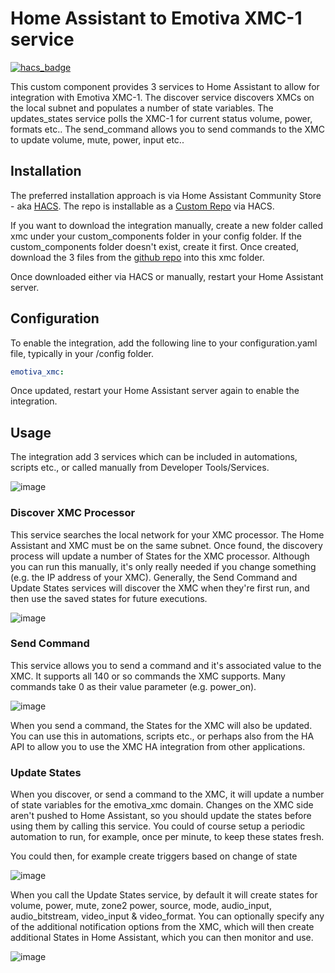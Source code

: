 # Home Assistant to Emotiva XMC-1 service


[![hacs_badge](https://img.shields.io/badge/HACS-Custom-41BDF5.svg?style=for-the-badge)](https://github.com/hacs/integration)


This custom component provides 3 services to Home Assistant to allow for integration with Emotiva XMC-1.  The discover service discovers XMCs on the local subnet and populates a number of state variables.  The updates_states service polls the XMC-1 for current status volume, power, formats etc..  The send_command allows you to send commands to the XMC to update volume, mute, power, input etc..

## Installation

The preferred installation approach is via Home Assistant Community Store - aka [HACS](https://hacs.xyz/).  The repo is installable as a [Custom Repo](https://hacs.xyz/docs/faq/custom_repositories) via HACS.

If you want to download the integration manually, create a new folder called xmc under your custom_components folder in your config folder.  If the custom_components folder doesn't exist, create it first.  Once created, download the 3 files from the [github repo](https://github.com/peteS-UK/xmc/tree/main/custom_components/xmc) into this xmc folder.

Once downloaded either via HACS or manually, restart your Home Assistant server.

## Configuration

To enable the integration, add the following line to your configuration.yaml file, typically in your /config folder.

```yaml
emotiva_xmc:
```

Once updated, restart your Home Assistant server again to enable the integration.

## Usage

The integration add 3 services which can be included in automations, scripts etc., or called manually from Developer Tools/Services.

![image](https://github.com/peteS-UK/xmc/assets/64092177/b44b130e-f570-4365-b79d-6988130d2d64)

### Discover XMC Processor 

This service searches the local network for your XMC processor.  The Home Assistant and XMC must be on the same subnet.  Once found, the discovery process will update a number of States for the XMC processor.  Although you can run this manually, it's only really needed if you change something (e.g. the IP address of your XMC).  Generally, the Send Command and Update States services will discover the XMC when they're first run, and then use the saved states for future executions.

![image](https://github.com/peteS-UK/xmc/assets/64092177/080d56e6-3691-4064-ac5d-9a4cdb022d71)

### Send Command

This service allows you to send a command and it's associated value to the XMC.  It supports all 140 or so commands the XMC supports.  Many commands take 0 as their value parameter (e.g. power_on).

![image](https://github.com/peteS-UK/xmc/assets/64092177/e9bc9bb1-f0fe-4ad0-bd0d-1762ce147078)

When you send a command, the States for the XMC will also be updated.  You can use this in automations, scripts etc., or perhaps also from the HA API to allow you to use the XMC HA integration from other applications.

### Update States

When you discover, or send a command to the XMC, it will update a number of state variables for the emotiva_xmc domain.  Changes on the XMC side aren't pushed to Home Assistant, so you should update the states before using them by calling this service.  You could of course setup a periodic automation to run, for example, once per minute, to keep these states fresh.

You could then, for example create triggers based on change of state

![image](https://github.com/peteS-UK/xmc/assets/64092177/6987142d-1bec-4602-953e-26a37948cf3e)

When you call the Update States service, by default it will create states for volume, power, mute, zone2 power, source, mode, audio_input, audio_bitstream, video_input &  video_format.  You can optionally specify any of the additional notification options from the XMC, which will then create additional States in Home Assistant, which you can then monitor and use.

![image](https://github.com/peteS-UK/xmc/assets/64092177/05822950-efcc-435b-aa7f-22f0b17d10e1)









